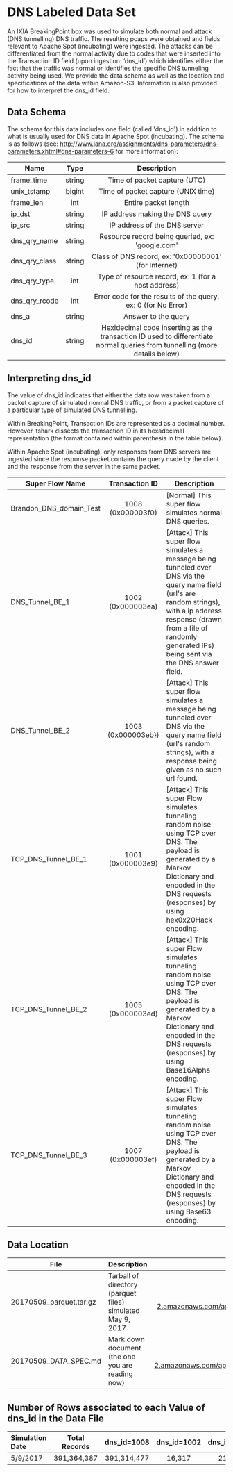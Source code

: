 
# DNS Labeled Data Set

An IXIA BreakingPoint box was used to simulate both normal and attack (DNS tunnelling) DNS traffic. The resulting pcaps were obtained and fields relevant to Apache Spot (incubating) were ingested. The attacks can be differentiated from the normal activity due to codes that were inserted into the Transaction ID field (upon ingestion: ‘dns_id’) which identifies either the fact that the traffic was normal or identifies the specific DNS tunneling activity being used. We provide the data schema as well as the location and specifications of the data within Amazon-S3. Information is also provided for how to interpret the dns_id field.



## Data Schema

The schema for this data includes one field (called 'dns_id') in addition to what is usually used for DNS data in Apache Spot (incubating). The schema is as follows (see: http://www.iana.org/assignments/dns-parameters/dns-parameters.xhtml#dns-parameters-6 for more information):


| Name         | Type      | Description |
|--------------|:---------:|:-----------:|
| frame_time   | string    | Time of packet capture (UTC) |
| unix_tstamp  | bigint    | Time of packet capture (UNIX time) | 
| frame_len    | int       | Entire packet length |
| ip_dst       | string    | IP address making the DNS query |
| ip_src       | string    | IP address of the DNS server |
| dns_qry_name | string    | Resource record being queried, ex: 'google.com' |
| dns_qry_class| string    | Class of DNS record, ex: '0x00000001' (for Internet) | 
| dns_qry_type | int       | Type of resource record, ex: 1 (for a host address) |
| dns_qry_rcode| int       | Error code for the results of the query, ex: 0 (for No Error)
| dns_a        | string    | Answer to the query |
| dns_id       | string    | Hexidecimal code inserting as the transaction ID used to differentiate normal queries from tunnelling (more details below) |

## Interpreting dns_id
The value of dns_id indicates that either the data row was taken from a packet capture of simulated normal DNS traffic, or from a packet capture of a particular type of simulated DNS tunnelling.

Within BreakingPoint, Transaction IDs are represented as a decimal number. However, tshark dissects the transaction ID in its hexadecimal representation (the format contained within parenthesis in the table below).

Within Apache Spot (incubating), only responses from DNS servers are ingested since the response packet contains the query made by the client and the response from the server in the same packet.


| Super Flow Name           | Transaction ID     | Description |
|---------------------------|:------------------:|-------------|
| Brandon_DNS_domain_Test   | 1008 (0x000003f0)  | [Normal] This super flow simulates normal DNS queries.|
| DNS_Tunnel_BE_1           | 1002 (0x000003ea)  | [Attack] This super flow simulates a message being tunneled over DNS via the query name field (url's are random strings), with a ip address response (drawn from a file of randomly generated IPs) being sent via the DNS answer field. |
| DNS_Tunnel_BE_2           | 1003 (0x000003eb})  | [Attack] This super flow simulates a message being tunneled over DNS via the query name field (url's random strings), with a response being given as no such url found. |
| TCP_DNS_Tunnel_BE_1       | 1001 (0x000003e9)  | [Attack] This super Flow simulates tunneling random noise using TCP over DNS. The payload is generated by a Markov Dictionary and encoded in the DNS requests (responses) by using hex0x20Hack encoding. |
| TCP_DNS_Tunnel_BE_2       | 1005 (0x000003ed)  | [Attack] This super Flow simulates tunneling random noise using TCP over DNS. The payload is generated by a Markov Dictionary and encoded in the DNS requests (responses) by using Base16Alpha encoding. |
| TCP_DNS_Tunnel_BE_3       | 1007 (0x000003ef)  | [Attack] This super Flow simulates tunneling random noise using TCP over DNS. The payload is generated by a Markov Dictionary and encoded in the DNS requests (responses) by using Base63 encoding. |

## Data Location

| File   | Description | Location  | Size  |
|-------------------|:------|:---------:|------:|
| 20170509_parquet.tar.gz | Tarball of directory (parquet files) simulated May 9, 2017 | https://s3-us-west-2.amazonaws.com/apachespot/public_data_sets/dns_labeled_data/20170509_parquet.tar.gz | 5.3G |
| 20170509_DATA_SPEC.md | Mark down document (the one you are reading now) | https://s3-us-west-2.amazonaws.com/apachespot/public_data_sets/dns_labeled_data/20170509_DATA_SPEC.md | 4K |

## Number of Rows associated to each Value of dns_id in the Data File

| Simulation Date  | Total Records  | dns_id=1008 | dns_id=1002 | dns_id=1003 | dns_id=1001 | dns_id=1005 | dns_id=1007 |
|:-----------------|:--------------:|:-----------:|:-----------:|:-----------:|:-----------:|:-----------:|:-----------:|
| 5/9/2017         | 391,364,387    | 391,314,477 | 16,317      | 21,666      | 4,156       | 2,743       | 5,028       |


